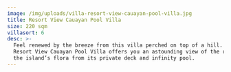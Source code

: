 ```yaml
---
image: /img/uploads/villa-resort-view-cauayan-pool-villa.jpg
title: Resort View Cauayan Pool Villa
size: 220 sqm
villasort: 6
desc: >-
  Feel renewed by the breeze from this villa perched on top of a hill. The
  Resort View Cauayan Pool Villa offers you an astounding view of the resort and
  the island’s flora from its private deck and infinity pool.
---
```


